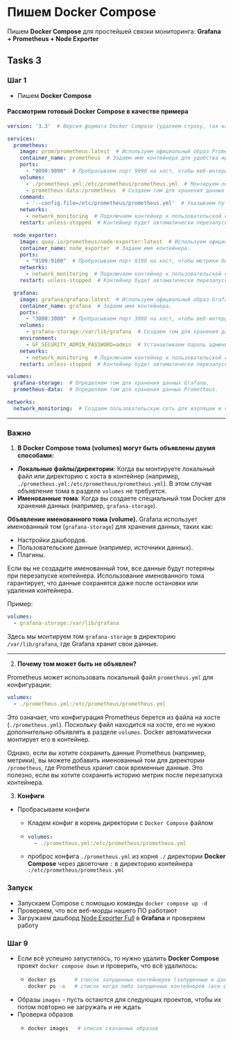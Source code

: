 # Пишем Docker Compose

Пишем **Docker Compose** для простейшей связки мониторинга: **Grafana + Prometheus + Node Exporter**

## Tasks 3

### Шаг 1
- Пишем **Docker Compose**

#### Рассмотрим готовый Docker Compose в качестве примера

```yaml
version: '3.3'  # Версия формата Docker Compose (удаляем строку, так как может возникнуть конфликт версий на разных Docker Compose).

services:
  prometheus:
    image: prom/prometheus:latest  # Используем официальный образ Prometheus с тегом latest.
    container_name: prometheus  # Задаем имя контейнера для удобства идентификации.
    ports:
      - "9090:9090"  # Пробрасываем порт 9090 на хост, чтобы веб-интерфейс Prometheus был доступен.
    volumes:
      - ./prometheus.yml:/etc/prometheus/prometheus.yml  # Монтируем локальный файл конфигурации Prometheus в контейнер.
      - prometheus-data:/prometheus  # Создаем том для хранения данных Prometheus. Сохранит историю метрик после перезапуска контейнера.
    command:
      - '--config.file=/etc/prometheus/prometheus.yml'  # Указываем путь к конфигурационному файлу внутри контейнера.
    networks:
      - network_monitoring  # Подключаем контейнер к пользовательской сети network_monitoring.
    restart: unless-stopped  # Контейнер будет автоматически перезапускаться, если он остановлен не вручную.

  node_exporter:
    image: quay.io/prometheus/node-exporter:latest  # Используем официальный образ Node Exporter с тегом latest.
    container_name: node_exporter  # Задаем имя контейнера.
    ports:
      - "9100:9100"  # Пробрасываем порт 9100 на хост, чтобы метрики были доступны.
    networks:
      - network_monitoring  # Подключаем контейнер к пользовательской сети network_monitoring.
    restart: unless-stopped  # Контейнер будет автоматически перезапускаться, если он остановлен не вручную.

  grafana:
    image: grafana/grafana:latest  # Используем официальный образ Grafana с тегом latest.
    container_name: grafana  # Задаем имя контейнера.
    ports:
      - "3000:3000"  # Пробрасываем порт 3000 на хост, чтобы веб-интерфейс Grafana был доступен.
    volumes:
      - grafana-storage:/var/lib/grafana  # Создаем том для хранения данных Grafana (например, дашбордов).
    environment:
      - GF_SECURITY_ADMIN_PASSWORD=admin  # Устанавливаем пароль администратора Grafana по умолчанию.
    networks:
      - network_monitoring  # Подключаем контейнер к пользовательской сети network_monitoring.
    restart: unless-stopped  # Контейнер будет автоматически перезапускаться, если он остановлен не вручную.

volumes:
  grafana-storage:  # Определяем том для хранения данных Grafana.
  prometheus-data:  # Определяем том для хранения данных Prometheus.

networks:
  network_monitoring:  # Создаем пользовательскую сеть для изоляции и связи контейнеров.
```

---

### Важно

1. **В Docker Compose тома (volumes) могут быть объявлены двумя способами:**
- **Локальные файлы/директории**: Когда вы монтируете локальный файл или директорию с хоста в контейнер (например, `./prometheus.yml:/etc/prometheus/prometheus.yml`). В этом случае объявление тома в разделе `volumes` не требуется.
- **Именованные тома**: Когда вы создаете специальный том Docker для хранения данных (например, `grafana-storage`).

**Объявление именованного тома (volume).**
Grafana использует именованный том (`grafana-storage`) для хранения данных, таких как:
- Настройки дашбордов.
- Пользовательские данные (например, источники данных).
- Плагины.

Если вы не создадите именованный том, все данные будут потеряны при перезапуске контейнера. Использование именованного тома гарантирует, что данные сохранятся даже после остановки или удаления контейнера.

Пример:
```yaml
volumes:
  - grafana-storage:/var/lib/grafana
```
Здесь мы монтируем том `grafana-storage` в директорию `/var/lib/grafana`, где Grafana хранит свои данные.

---

2. **Почему том может быть не объявлен?**

Prometheus может использовать локальный файл `prometheus.yml` для конфигурации:
```yaml
volumes:
  - ./prometheus.yml:/etc/prometheus/prometheus.yml
```
Это означает, что конфигурация Prometheus берется из файла на хосте (`./prometheus.yml`). Поскольку файл находится на хосте, его не нужно дополнительно объявлять в разделе `volumes`. Docker автоматически монтирует его в контейнер.

Однако, если вы хотите сохранить данные Prometheus (например, метрики), вы можете добавить именованный том для директории `/prometheus`, где Prometheus хранит свои временные данные. Это полезно, если вы хотите сохранить историю метрик после перезапуска контейнера.


3. **Конфиги**
- Пробрасываем конфиги
  - Кладем конфиг в корень директории с `Docker Compose` файлом

  - ```yaml
    volumes:
      - ./prometheus.yml:/etc/prometheus/prometheus.yml
    ```
  - проброс конфига `./prometheus.yml` из корня `./` директории **Docker Compose** через двоеточие `:` в директорию контейнера `:/etc/prometheus/prometheus.yml`


### Запуск
- Запускаем Compose с помощью команды `docker compose up -d`
- Проверяем, что все веб-морды нашего ПО работают
- Загружаем дашборд [Node Exporter Full](https://grafana.com/grafana/dashboards/1860-node-exporter-full/) в **Grafana** и проверяем работу

### Шаг 9
- Если всё успешно запустилось, то нужно удалить **Docker Compose** проект `docker compose down` и проверить, что всё удалилось:
  - ```bash
    docker ps      # список запущенных контейнеров (запущенные в данный момент)
    docker ps -a   # список когда либо запущенных контейнеров (все стопнутые контейнеры в ожидании)
    ```
- Образы `images` - пусть остаются для следующих проектов, чтобы их потом повторно не загружать и не ждать
- Проверка образов
  - ```bash
    docker images   # список скачанных образов
    ```
